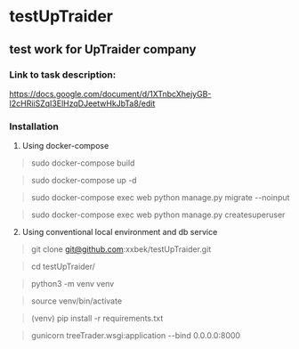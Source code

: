 # testUpTraider
## test work for UpTraider company

### Link to task description: 
https://docs.google.com/document/d/1XTnbcXhejyGB-I2cHRiiSZqI3ElHzqDJeetwHkJbTa8/edit

### Installation
1. Using docker-compose

> sudo docker-compose build

> sudo docker-compose up -d

> sudo docker-compose exec web python manage.py migrate --noinput

> sudo docker-compose exec web python manage.py createsuperuser
 
2. Using conventional local environment and db service

> git clone git@github.com:xxbek/testUpTraider.git

> cd testUpTraider/

> python3 -m venv venv

> source venv/bin/activate

> (venv) pip install -r requirements.txt

> gunicorn treeTrader.wsgi:application --bind 0.0.0.0:8000

> 